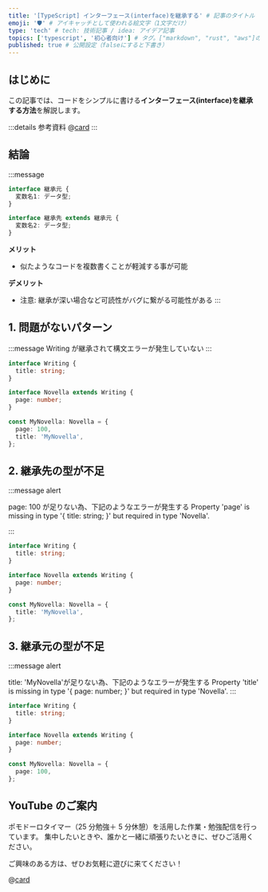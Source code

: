 ```yaml
---
title: '[TypeScript] インターフェース(interface)を継承する' # 記事のタイトル
emoji: '🛡' # アイキャッチとして使われる絵文字（1文字だけ）
type: 'tech' # tech: 技術記事 / idea: アイデア記事
topics: ['typescript', '初心者向け'] # タグ。["markdown", "rust", "aws"]のように指定する
published: true # 公開設定（falseにすると下書き）
---
```


## はじめに

この記事では、コードをシンプルに書ける**インターフェース(interface)を継承する方法**を解説します。

:::details 参考資料
@[card](https://www.oreilly.co.jp/books/9784814400362/)
:::

## 結論

:::message

```ts
interface 継承元 {
  変数名1: データ型;
}

interface 継承先 extends 継承元 {
  変数名2: データ型;
}
```

**メリット**

- 似たようなコードを複数書くことが軽減する事が可能

**デメリット**

- 注意: 継承が深い場合など可読性がバグに繋がる可能性がある
  :::

## 1. 問題がないパターン

:::message
Writing が継承されて構文エラーが発生していない
:::

```ts
interface Writing {
  title: string;
}

interface Novella extends Writing {
  page: number;
}

const MyNovella: Novella = {
  page: 100,
  title: 'MyNovella',
};
```

## 2. 継承先の型が不足

:::message alert

page: 100 が足りない為、下記のようなエラーが発生する
Property 'page' is missing in type '{ title: string; }' but required in type 'Novella'.

:::

```ts
interface Writing {
  title: string;
}

interface Novella extends Writing {
  page: number;
}

const MyNovella: Novella = {
  title: 'MyNovella',
};
```

## 3. 継承元の型が不足

:::message alert

title: 'MyNovella'が足りない為、下記のようなエラーが発生する
Property 'title' is missing in type '{ page: number; }' but required in type 'Novella'.
:::

```ts
interface Writing {
  title: string;
}

interface Novella extends Writing {
  page: number;
}

const MyNovella: Novella = {
  page: 100,
};
```

## YouTube のご案内

ポモドーロタイマー（25 分勉強＋ 5 分休憩）を活用した作業・勉強配信を行っています。
集中したいときや、誰かと一緒に頑張りたいときに、ぜひご活用ください。

ご興味のある方は、ぜひお気軽に遊びに来てください！

@[card](https://www.youtube.com/@aew2sbee)
